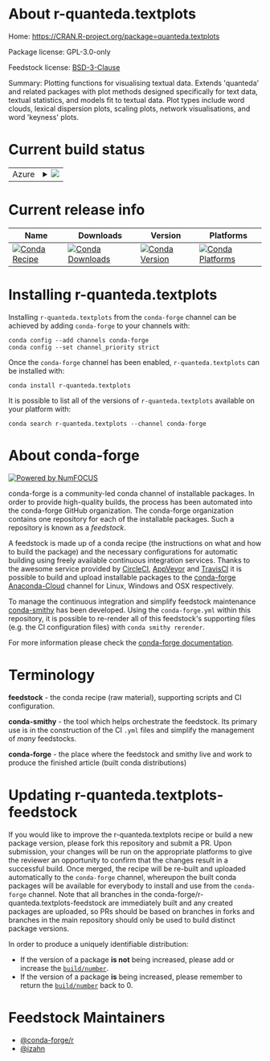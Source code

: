 About r-quanteda.textplots
==========================

Home: https://CRAN.R-project.org/package=quanteda.textplots

Package license: GPL-3.0-only

Feedstock license: [BSD-3-Clause](https://github.com/conda-forge/r-quanteda.textplots-feedstock/blob/main/LICENSE.txt)

Summary: Plotting functions for visualising textual data.  Extends 'quanteda' and related packages with plot methods designed specifically for text data, textual statistics, and models fit to textual data. Plot types include word clouds, lexical dispersion plots, scaling plots, network visualisations, and word 'keyness' plots.

Current build status
====================


<table>
    
  <tr>
    <td>Azure</td>
    <td>
      <details>
        <summary>
          <a href="https://dev.azure.com/conda-forge/feedstock-builds/_build/latest?definitionId=12639&branchName=main">
            <img src="https://dev.azure.com/conda-forge/feedstock-builds/_apis/build/status/r-quanteda.textplots-feedstock?branchName=main">
          </a>
        </summary>
        <table>
          <thead><tr><th>Variant</th><th>Status</th></tr></thead>
          <tbody><tr>
              <td>linux_64_r_base4.0</td>
              <td>
                <a href="https://dev.azure.com/conda-forge/feedstock-builds/_build/latest?definitionId=12639&branchName=main">
                  <img src="https://dev.azure.com/conda-forge/feedstock-builds/_apis/build/status/r-quanteda.textplots-feedstock?branchName=main&jobName=linux&configuration=linux_64_r_base4.0" alt="variant">
                </a>
              </td>
            </tr><tr>
              <td>linux_64_r_base4.1</td>
              <td>
                <a href="https://dev.azure.com/conda-forge/feedstock-builds/_build/latest?definitionId=12639&branchName=main">
                  <img src="https://dev.azure.com/conda-forge/feedstock-builds/_apis/build/status/r-quanteda.textplots-feedstock?branchName=main&jobName=linux&configuration=linux_64_r_base4.1" alt="variant">
                </a>
              </td>
            </tr><tr>
              <td>osx_64_r_base4.0</td>
              <td>
                <a href="https://dev.azure.com/conda-forge/feedstock-builds/_build/latest?definitionId=12639&branchName=main">
                  <img src="https://dev.azure.com/conda-forge/feedstock-builds/_apis/build/status/r-quanteda.textplots-feedstock?branchName=main&jobName=osx&configuration=osx_64_r_base4.0" alt="variant">
                </a>
              </td>
            </tr><tr>
              <td>osx_64_r_base4.1</td>
              <td>
                <a href="https://dev.azure.com/conda-forge/feedstock-builds/_build/latest?definitionId=12639&branchName=main">
                  <img src="https://dev.azure.com/conda-forge/feedstock-builds/_apis/build/status/r-quanteda.textplots-feedstock?branchName=main&jobName=osx&configuration=osx_64_r_base4.1" alt="variant">
                </a>
              </td>
            </tr>
          </tbody>
        </table>
      </details>
    </td>
  </tr>
</table>

Current release info
====================

| Name | Downloads | Version | Platforms |
| --- | --- | --- | --- |
| [![Conda Recipe](https://img.shields.io/badge/recipe-r--quanteda.textplots-green.svg)](https://anaconda.org/conda-forge/r-quanteda.textplots) | [![Conda Downloads](https://img.shields.io/conda/dn/conda-forge/r-quanteda.textplots.svg)](https://anaconda.org/conda-forge/r-quanteda.textplots) | [![Conda Version](https://img.shields.io/conda/vn/conda-forge/r-quanteda.textplots.svg)](https://anaconda.org/conda-forge/r-quanteda.textplots) | [![Conda Platforms](https://img.shields.io/conda/pn/conda-forge/r-quanteda.textplots.svg)](https://anaconda.org/conda-forge/r-quanteda.textplots) |

Installing r-quanteda.textplots
===============================

Installing `r-quanteda.textplots` from the `conda-forge` channel can be achieved by adding `conda-forge` to your channels with:

```
conda config --add channels conda-forge
conda config --set channel_priority strict
```

Once the `conda-forge` channel has been enabled, `r-quanteda.textplots` can be installed with:

```
conda install r-quanteda.textplots
```

It is possible to list all of the versions of `r-quanteda.textplots` available on your platform with:

```
conda search r-quanteda.textplots --channel conda-forge
```


About conda-forge
=================

[![Powered by
NumFOCUS](https://img.shields.io/badge/powered%20by-NumFOCUS-orange.svg?style=flat&colorA=E1523D&colorB=007D8A)](https://numfocus.org)

conda-forge is a community-led conda channel of installable packages.
In order to provide high-quality builds, the process has been automated into the
conda-forge GitHub organization. The conda-forge organization contains one repository
for each of the installable packages. Such a repository is known as a *feedstock*.

A feedstock is made up of a conda recipe (the instructions on what and how to build
the package) and the necessary configurations for automatic building using freely
available continuous integration services. Thanks to the awesome service provided by
[CircleCI](https://circleci.com/), [AppVeyor](https://www.appveyor.com/)
and [TravisCI](https://travis-ci.com/) it is possible to build and upload installable
packages to the [conda-forge](https://anaconda.org/conda-forge)
[Anaconda-Cloud](https://anaconda.org/) channel for Linux, Windows and OSX respectively.

To manage the continuous integration and simplify feedstock maintenance
[conda-smithy](https://github.com/conda-forge/conda-smithy) has been developed.
Using the ``conda-forge.yml`` within this repository, it is possible to re-render all of
this feedstock's supporting files (e.g. the CI configuration files) with ``conda smithy rerender``.

For more information please check the [conda-forge documentation](https://conda-forge.org/docs/).

Terminology
===========

**feedstock** - the conda recipe (raw material), supporting scripts and CI configuration.

**conda-smithy** - the tool which helps orchestrate the feedstock.
                   Its primary use is in the construction of the CI ``.yml`` files
                   and simplify the management of *many* feedstocks.

**conda-forge** - the place where the feedstock and smithy live and work to
                  produce the finished article (built conda distributions)


Updating r-quanteda.textplots-feedstock
=======================================

If you would like to improve the r-quanteda.textplots recipe or build a new
package version, please fork this repository and submit a PR. Upon submission,
your changes will be run on the appropriate platforms to give the reviewer an
opportunity to confirm that the changes result in a successful build. Once
merged, the recipe will be re-built and uploaded automatically to the
`conda-forge` channel, whereupon the built conda packages will be available for
everybody to install and use from the `conda-forge` channel.
Note that all branches in the conda-forge/r-quanteda.textplots-feedstock are
immediately built and any created packages are uploaded, so PRs should be based
on branches in forks and branches in the main repository should only be used to
build distinct package versions.

In order to produce a uniquely identifiable distribution:
 * If the version of a package **is not** being increased, please add or increase
   the [``build/number``](https://docs.conda.io/projects/conda-build/en/latest/resources/define-metadata.html#build-number-and-string).
 * If the version of a package **is** being increased, please remember to return
   the [``build/number``](https://docs.conda.io/projects/conda-build/en/latest/resources/define-metadata.html#build-number-and-string)
   back to 0.

Feedstock Maintainers
=====================

* [@conda-forge/r](https://github.com/conda-forge/r/)
* [@izahn](https://github.com/izahn/)

